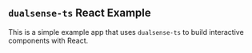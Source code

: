 ## `dualsense-ts` React Example

This is a simple example app that uses `dualsense-ts` to build interactive components with React.
